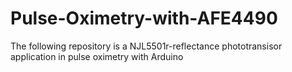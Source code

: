Pulse-Oximetry-with-AFE4490
===========================

The following repository is a NJL5501r-reflectance phototransisor application in pulse oximetry with Arduino
